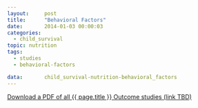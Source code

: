 ```yaml
---
layout:     post
title:      "Behavioral Factors"
date:       2014-01-03 00:00:03
categories: 
  - child_survival
topic: nutrition
tags:       
  - studies
  - behavioral-factors

data:       child_survival-nutrition-behavioral_factors
---
```


[Download a PDF of all {{ page.title }} Outcome studies (link TBD)]()